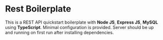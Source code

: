 # Rest Boilerplate
This is a REST API quickstart boilerplate with **Node JS**, **Express JS**, **MySQL** using **TypeScript**. Minimal configuration is provided. Server should be up and running on first run after installing dependencies.